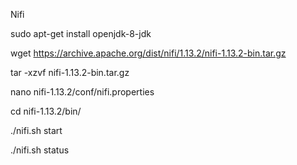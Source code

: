 Nifi

sudo apt-get install openjdk-8-jdk

wget https://archive.apache.org/dist/nifi/1.13.2/nifi-1.13.2-bin.tar.gz

tar -xzvf nifi-1.13.2-bin.tar.gz

nano nifi-1.13.2/conf/nifi.properties

cd nifi-1.13.2/bin/

./nifi.sh start

./nifi.sh status
